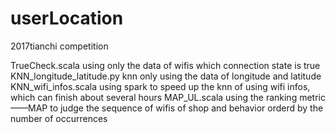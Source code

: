 # userLocation
2017tianchi competition

TrueCheck.scala   using only the data of wifis which connection state is true
KNN_longitude_latitude.py   knn only using the data of longitude and latitude
KNN_wifi_infos.scala   using spark to speed up the knn of using wifi infos, which can finish about several hours
MAP_UL.scala    using the ranking metric ——MAP to judge the sequence of wifis of shop and behavior orderd by the number of occurrences
